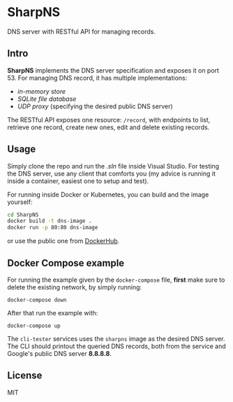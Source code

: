 
# SharpNS

 DNS server with RESTful API for managing records.

## Intro

**SharpNS** implements the  DNS server specification and exposes it on port 53. For managing DNS record, it has multiple implementations:
- _in-memory store_
- _SQLite file database_
- _UDP proxy_ (specifying the desired public DNS server)

The RESTful API exposes one resource: `/record`, with endpoints to list, retrieve one record, create new ones, edit and delete existing records.

## Usage

Simply clone the repo and run the *.sln* file inside Visual Studio. For testing the DNS server, use any client that comforts you (my advice is running it inside a container, easiest one to setup and test).

For running inside Docker or Kubernetes, you can build and the image yourself:
```bash
cd SharpNS
docker build -t dns-image .
docker run -p 80:80 dns-image
```

or use the public one from [DockerHub](https://hub.docker.com/r/penumbra23/sharpns).

## Docker Compose example

For running the example given by the `docker-compose` file, **first** make sure to delete the existing network, by simply running:

`docker-compose down`

After that run the example with:

`docker-compose up`

The `cli-tester` services uses the `sharpns` image as the desired DNS server. The CLI should printout the queried DNS records, both from the service and Google's public DNS server **8.8.8.8**.

## License
MIT